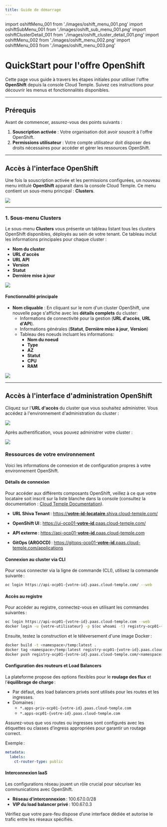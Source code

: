 ```yaml
---
title: Guide de démarrage
---
```

import oshiftMenu_001 from './images/oshift_menu_001.png'
import oshiftSubMenu_001 from './images/oshift_sub_menu_001.png'
import oshiftClusterDetail_001 from './images/oshift_cluster_detail_001.png'
import oshiftMenu_002 from './images/oshift_menu_002.png'
import oshiftMenu_003 from './images/oshift_menu_003.png'

# QuickStart pour l'offre OpenShift

Cette page vous guide à travers les étapes initiales pour utiliser l'offre **OpenShift** depuis la console Cloud Temple. Suivez ces instructions pour découvrir les menus et fonctionnalités disponibles.

---

## Prérequis

Avant de commencer, assurez-vous des points suivants :

1. **Souscription activée** : Votre organisation doit avoir souscrit à l'offre OpenShift.
2. **Permissions utilisateur** : Votre compte utilisateur doit disposer des droits nécessaires pour accéder et gérer les ressources OpenShift.

---

## Accès à l'interface OpenShift

Une fois la souscription activée et les permissions configurées, un nouveau menu intitulé **OpenShift** apparaît dans la console Cloud Temple. Ce menu contient un sous-menu principal : **Clusters**.

<img src={oshiftMenu_001} />

---

### 1. Sous-menu **Clusters**

Le sous-menu **Clusters** vous présente un tableau listant tous les clusters OpenShift disponibles, déployés au sein de votre tenant. Ce tableau inclut les informations principales pour chaque cluster :

- **Nom du cluster**
- **URL d'accès**
- **URL API**
- **Version**
- **Statut**
- **Dernière mise à jour**

<img src={oshiftSubMenu_001} />

#### Fonctionnalité principale

- **Nom cliquable** : En cliquant sur le nom d'un cluster OpenShift, une nouvelle page s'affiche avec les **détails complets** du cluster:
  - Informations de connectivité pour la gestion (**URL d'accès**, **URL d'API**).
  - Informations générales (**Statut**, **Dernière mise à jour**, **Version**)
  - Tableau des noeuds incluant les informations:
    - **Nom du noeud**
    - **Type**
    - **AZ**
    - **Statut**
    - **CPU**
    - **RAM**

<img src={oshiftClusterDetail_001} />

---

## Accès à l'interface d'administration OpenShift

Cliquez sur l'**URL d'accès** du cluster que vous souhaitez administrer. Vous accédez à l'environnement d'administration du cluster :

<img src={oshiftMenu_002} />

Après authentification, vous pouvez administrer votre cluster :

<img src={oshiftMenu_003} />

### Ressources de votre environnement

Voici les informations de connexion et de configuration propres à votre environnement OpenShift.

#### Détails de connexion

Pour accéder aux différents composants OpenShift, veillez à ce que votre locataire soit inscrit sur la liste blanche dans la console (consultez la documentation : [Cloud Temple Documentation](https://docs.cloud-temple.com/)).

- __URL Shiva Tenant__ :
  [https://__votre-id-locataire__.shiva.cloud-temple.com/](https://**votre-id-locataire**.shiva.cloud-temple.com/)

- __OpenShift UI__ :
  [https://ui-ocp01-__votre-id__.paas.cloud-temple.com/](https://ui-ocp01-**votre-id**.paas.cloud-temple.com/)

- __API externe__ :
  [https://api-ocp01-__votre-id__.paas.cloud-temple.com](https://api-ocp01-**votre-id**.paas.cloud-temple.com)

- __GitOps (ARGOCD)__ :
  [https://gitops-ocp01-__votre-id__.paas.cloud-temple.com/applications](https://gitops-ocp01-**votre-id**.paas.cloud-temple.com/applications)

#### Connexion au cluster via CLI

Pour vous connecter via la ligne de commande (CLI), utilisez la commande suivante :

```bash
oc login https://api-ocp01-{votre-id}.paas.cloud-temple.com/ --web
```

#### Accès au registre

Pour accéder au registre, connectez-vous en utilisant les commandes suivantes :

```bash
oc login https://api-ocp01-{votre-id}.paas.cloud-temple.com --web
docker login -u {votre-utilisateur} -p $(oc whoami -t) registry-ocp01-{votre-id}.paas.cloud-temple.com
```

Ensuite, testez la construction et le téléversement d'une image Docker :

```bash
docker build -t <namespace>/temp:latest .
docker tag <namespace>/temp:latest registry-ocp01-{votre-id}.paas.cloud-temple.com/<namespace>/temp:latest
docker push registry-ocp01-{votre-id}.paas.cloud-temple.com/<namespace>/temp:latest
```

#### Configuration des routeurs et Load Balancers

La plateforme propose des options flexibles pour le __roulage des flux__ et l’__équilibrage de charge__ :

- Par défaut, des load balancers privés sont utilisés pour les routes et les ingresses.
- Domaines :
  - `*.apps-priv-ocp01-{votre-id}.paas.cloud-temple.com`
  - `*.apps-ocp01-{votre-id}.paas.cloud-temple.com`

Assurez-vous que vos routes ou ingresses sont configurés avec les étiquettes ou classes d’ingress appropriées pour garantir un routage correct.

Exemple :

```yaml
metadata:
  labels:
    ct-router-type: public
```

#### Interconnexion IaaS

Les configurations réseau jouent un rôle crucial pour sécuriser les communications avec OpenShift.

- __Réseau d’interconnexion__ : 100.67.0.0/28
- __VIP du load balancer privé__ : 100.67.0.3

Vérifiez que votre pare-feu dispose d’une interface dédiée et autorise le trafic entre les réseaux spécifiés.
